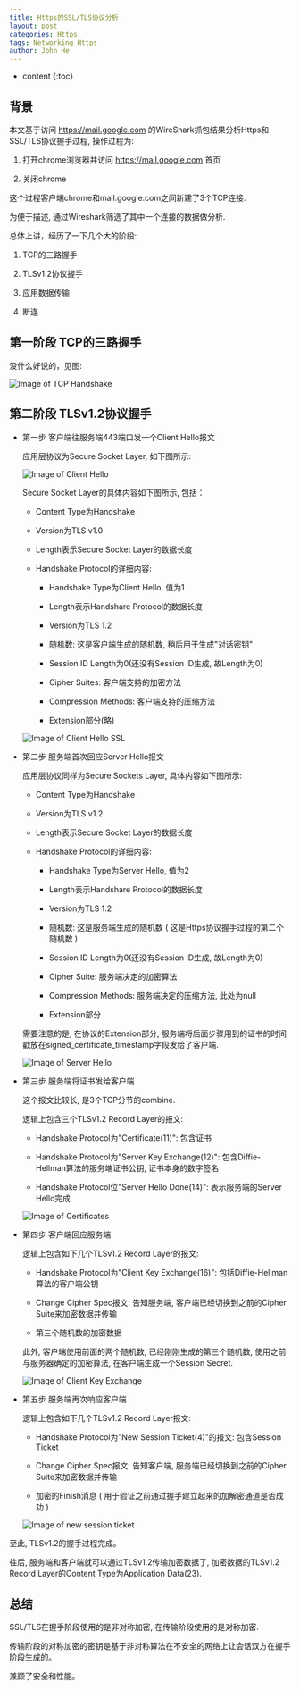 ```yaml
---
title: Https的SSL/TLS协议分析
layout: post
categories: Https
tags: Networking Https
author: John He
---
```


* content
{:toc}

## 背景

本文基于访问 https://mail.google.com 的WireShark抓包结果分析Https和SSL/TLS协议握手过程, 操作过程为:

1. 打开chrome浏览器并访问 https://mail.google.com 首页

2. 关闭chrome

这个过程客户端chrome和mail.google.com之间新建了3个TCP连接.

为便于描述, 通过Wireshark筛选了其中一个连接的数据做分析.

总体上讲，经历了一下几个大的阶段:

1. TCP的三路握手

2. TLSv1.2协议握手

3. 应用数据传输

4. 断连

## 第一阶段 TCP的三路握手

没什么好说的，见图:


![Image of TCP Handshake](http://johnhx.github.io/img/https/tcp_handshake.png)


## 第二阶段 TLSv1.2协议握手

- 第一步 客户端往服务端443端口发一个Client Hello报文

  应用层协议为Secure Socket Layer, 如下图所示:


  ![Image of Client Hello](http://johnhx.github.io/img/https/client_hello.png)


  Secure Socket Layer的具体内容如下图所示, 包括：

  - Content Type为Handshake

  - Version为TLS v1.0

  - Length表示Secure Socket Layer的数据长度
  
  - Handshake Protocol的详细内容:
  
    - Handshake Type为Client Hello, 值为1

    - Length表示Handshare Protocol的数据长度
 
    - Version为TLS 1.2

    - 随机数: 这是客户端生成的随机数, 稍后用于生成"对话密钥"

    - Session ID Length为0(还没有Session ID生成, 故Length为0)

    - Cipher Suites: 客户端支持的加密方法

    - Compression Methods: 客户端支持的压缩方法

    - Extension部分(略)


  ![Image of Client Hello SSL](http://johnhx.github.io/img/https/client_hello_ssl.png)


- 第二步 服务端首次回应Server Hello报文

  应用层协议同样为Secure Sockets Layer, 具体内容如下图所示:

  - Content Type为Handshake

  - Version为TLS v1.2

  - Length表示Secure Socket Layer的数据长度

  - Handshake Protocol的详细内容:

    - Handshake Type为Server Hello, 值为2

    - Length表示Handshare Protocol的数据长度

    - Version为TLS 1.2

    - 随机数: 这是服务端生成的随机数 ( 这是Https协议握手过程的第二个随机数 )

    - Session ID Length为0(还没有Session ID生成, 故Length为0)

    - Cipher Suite: 服务端决定的加密算法

    - Compression Methods: 服务端决定的压缩方法, 此处为null

    - Extension部分

  需要注意的是, 在协议的Extension部分, 服务端将后面步骤用到的证书的时间戳放在signed_certificate_timestamp字段发给了客户端.


  ![Image of Server Hello](http://johnhx.github.io/img/https/server_hello.png)


- 第三步 服务端将证书发给客户端

  这个报文比较长, 是3个TCP分节的combine.

  逻辑上包含三个TLSv1.2 Record Layer的报文:

  - Handshake Protocol为"Certificate(11)": 包含证书
  
  - Handshake Protocol为"Server Key Exchange(12)": 包含Diffie-Hellman算法的服务端证书公钥, 证书本身的数字签名

  - Handshake Protocol位"Server Hello Done(14)": 表示服务端的Server Hello完成

  
  ![Image of Certificates](http://johnhx.github.io/img/https/certificates.png)


- 第四步 客户端回应服务端

  
  逻辑上包含如下几个TLSv1.2 Record Layer的报文:

  - Handshake Protocol为"Client Key Exchange(16)": 包括Diffie-Hellman算法的客户端公钥

  - Change Cipher Spec报文: 告知服务端, 客户端已经切换到之前的Cipher Suite来加密数据并传输

  - 第三个随机数的加密数据

  此外, 客户端使用前面的两个随机数, 已经刚刚生成的第三个随机数, 使用之前与服务器确定的加密算法, 在客户端生成一个Session Secret.


  ![Image of Client Key Exchange](http://johnhx.github.io/img/https/client_key_exchange.png)


- 第五步 服务端再次响应客户端

  逻辑上包含如下几个TLSv1.2 Record Layer报文:

  - Handshake Protocol为"New Session Ticket(4)"的报文: 包含Session Ticket
  
  - Change Cipher Spec报文: 告知客户端, 服务端已经切换到之前的Cipher Suite来加密数据并传输
  
  - 加密的Finish消息 ( 用于验证之前通过握手建立起来的加解密通道是否成功 )


  ![Image of new session ticket](http://johnhx.github.io/img/https/new_session_ticket.png)


至此, TLSv1.2的握手过程完成。

往后, 服务端和客户端就可以通过TLSv1.2传输加密数据了, 加密数据的TLSv1.2 Record Layer的Content Type为Application Data(23).


## 总结

SSL/TLS在握手阶段使用的是非对称加密, 在传输阶段使用的是对称加密.

传输阶段的对称加密的密钥是基于非对称算法在不安全的网络上让会话双方在握手阶段生成的。

兼顾了安全和性能。
